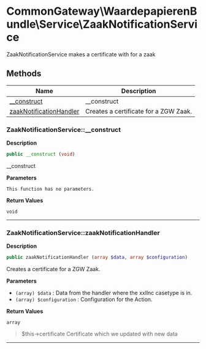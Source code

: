 # CommonGateway\WaardepapierenBundle\Service\ZaakNotificationService

ZaakNotificationService makes a certificate with for a zaak

## Methods

| Name | Description |
|------|-------------|
|[\_\_construct](#wpzaakservice__construct)|\_\_construct|
|[zaakNotificationHandler](#wpzaakservicewpzaakhandler)|Creates a certificate for a ZGW Zaak.|

### ZaakNotificationService::\_\_construct

**Description**

```php
public __construct (void)
```

\_\_construct

**Parameters**

`This function has no parameters.`

**Return Values**

`void`

<hr />

### ZaakNotificationService::zaakNotificationHandler

**Description**

```php
public zaakNotificationHandler (array $data, array $configuration)
```

Creates a certificate for a ZGW Zaak.

**Parameters**

* `(array) $data`
  : Data from the handler where the xxllnc casetype is in.
* `(array) $configuration`
  : Configuration for the Action.

**Return Values**

`array`

> $this->certificate Certificate which we updated with new data

<hr />
